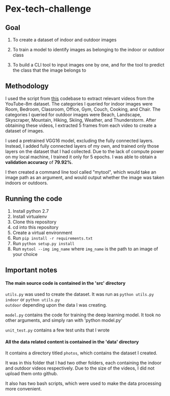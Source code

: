 # Pex-tech-challenge

## Goal

1. To create a dataset of indoor and outdoor images

2. To train a model to identify images as belonging to the indoor or outdoor class

3. To build a CLI tool to input images one by one, and for the tool to predict the class that the image belongs to


## Methodology

I used the script from [this](https://github.com/gsssrao/youtube-8m-videos-frames) codebase to extract relevant videos from the YouTube-8m dataset. The categories I queried for indoor images were Room, Bedroom, Classroom, Office, Gym, Couch, Cooking, and Chair. The categories I queried for outdoor images were Beach, Landscape, Skyscraper, Mountain, Hiking, Skiing, Weather, and Thunderstorm. After obtaining these videos, I extracted 5 frames from each video to create a dataset of images.


I used a pretrained VGG16 model, excluding the fully connected layers. Instead, I added fully connected layers of my own, and trained only those layers on the dataset that I had collected. Due to the lack of compute power on my local machine, I trained it only for 5 epochs. I was able to obtain a **validation accuracy** of **79.92%**. 


I then created a command line tool called "mytool", which would take an image path as an argument, and would output whether the image was taken indoors or outdoors.


## Running the code

1. Install python 2.7
2. Install virtualenv
3. Clone this repository
4. cd into this repository
5. Create a virtual environment
6. Run <code>pip install -r requirements.txt</code>
7. Run <code>python setup.py install</code>
8. Run <code>mytool --img img\_name</code> where <code>img\_name</code> is the path to an image of your choice


## Important notes

#### The main source code is contained in the 'src' directory

<code>utils.py</code> was used to create the dataset. It was run as <code>python utils.py indoor</code> or <code>python utils.py outdoor</code> depending upon the data I was creating.

<code>model.py</code> contains the code for training the deep learning model. It took no other arguments, and simply ran with 'python model.py'

<code>unit\_test.py</code> contains a few test units that I wrote


#### All the data related content is contained in the 'data' directory

It contains a directory titled <code>photos</code>, which contains the dataset I created.

It was in this folder that I had two other folders, each containing the indoor and outdoor videos respectively. Due to the size of the videos, I did not upload them onto github.

It also has two bash scripts, which were used to make the data processing more convenient.
